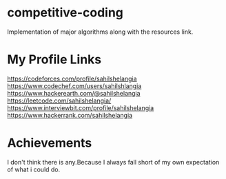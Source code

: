 # competitive-coding
Implementation of major algorithms along with the resources link.

# My Profile Links
https://codeforces.com/profile/sahilshelangia<br>
https://www.codechef.com/users/sahilshlangia<br>
https://www.hackerearth.com/@sahilshelangia<br>
https://leetcode.com/sahilshelangia/<br>
https://www.interviewbit.com/profile/sahilshelangia<br>
https://www.hackerrank.com/sahilshelangia<br>


# Achievements
I don't think there is any.Because I always fall short of my own expectation of what i could do.
